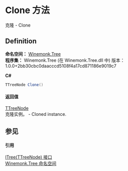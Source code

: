 # Clone 方法


克隆 - Clone



## Definition
**命名空间：** <a href="N_Winemonk_Tree">Winemonk.Tree</a>  
**程序集：** Winemonk.Tree (在 Winemonk.Tree.dll 中) 版本：1.0.0+2bb30cbc0daacccd5108f4a17cd871186e9019c7

**C#**
``` C#
TTreeNode Clone()
```



#### 返回值
<a href="T_Winemonk_Tree_ITree_1">TTreeNode</a>  
克隆实例。 - Cloned instance.

## 参见


#### 引用
<a href="T_Winemonk_Tree_ITree_1">ITree(TTreeNode) 接口</a>  
<a href="N_Winemonk_Tree">Winemonk.Tree 命名空间</a>  
